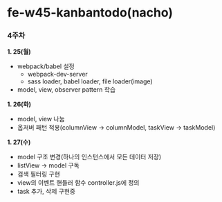 # fe-w45-kanbantodo(nacho)
### 4주차
**1. 25(월)**
- webpack/babel 설정
  - webpack-dev-server
  - sass loader, babel loader, file loader(image)
- model, view, observer pattern 학습

**1. 26(화)**
- model, view 나눔
- 옵저버 패턴 적용(columnView -> columnModel, taskView -> taskModel)

**1. 27(수)**
- model 구조 변경(하나의 인스턴스에서 모든 데이터 저장)
- listView -> model 구독
- 검색 필터링 구현
- view의 이벤트 핸들러 함수 controller.js에 정의
- task 추가, 삭제 구현중